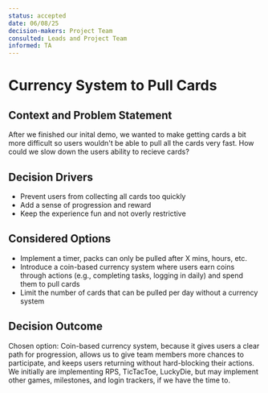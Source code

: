 ```yaml
---
status: accepted
date: 06/08/25
decision-makers: Project Team
consulted: Leads and Project Team
informed: TA
---
```


# Currency System to Pull Cards

## Context and Problem Statement

After we finished our inital demo, we wanted to make getting cards a bit more difficult so users wouldn't be able to pull all the cards very fast. How could we slow down the users ability to recieve cards?

<!-- This is an optional element. Feel free to remove. -->
## Decision Drivers

- Prevent users from collecting all cards too quickly
- Add a sense of progression and reward
- Keep the experience fun and not overly restrictive



## Considered Options

* Implement a timer, packs can only be pulled after X mins, hours, etc.
* Introduce a coin-based currency system where users earn coins through actions (e.g., completing tasks, logging in daily) and spend them to pull cards
* Limit the number of cards that can be pulled per day without a currency system

## Decision Outcome

Chosen option: Coin-based currency system, because it gives users a clear path for progression, allows us to give team members more chances to participate, and keeps users returning without hard-blocking their actions. We initially are implementing RPS, TicTacToe, LuckyDie, but may implement other games, milestones, and login trackers, if we have the time to.